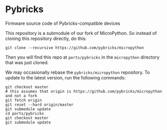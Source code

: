 # Pybricks

Firmware source code of Pybricks-compatible devices

This repository is a submodule of our fork of MicroPython. So instead of
cloning this repository directly, do this:

    git clone --recursive https://github.com/pybricks/micropython

Then you will find this repo at `ports/pybricks` in the `micropython` directory
that was just cloned.

We may occasionally rebase the `pybricks/micropython` repository. To update
to the latest version, run the following commands:

    git checkout master
    # this assumes that origin is https://github.com/pybricks/micropython and not a fork
    git fetch origin
    git reset --hard origin/master
    git submodule update
    cd ports/pybricks
    git checkout master
    git submodule update
